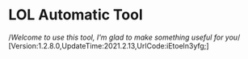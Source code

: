 # LOL Automatic Tool
/*Welcome to use this tool, I'm glad to make something useful for you*/
[Version:1.2.8.0,UpdateTime:2021.2.13,UrlCode:iEtoeln3yfg;]
